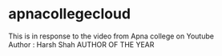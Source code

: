 # apnacollegecloud
This is in response to the video from Apna college on Youtube
<br>
Author : Harsh Shah AUTHOR OF THE YEAR

